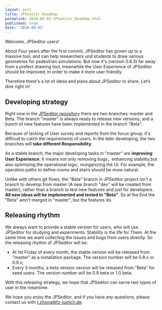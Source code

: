 ```yaml
---
layout: post
title: JPSeditor Roadmap
permalink: 2018-09-02-JPSeditor_Roadmap.html
published: true
date: '2018-09-02'
---
```


Welcome, JPSeditor users!

About Four years after the first commit, JPSeditor has grown up to a massive tool, and can  help researchers und students to draw various geometries for pedestrian simulations. But now it's (version 0.8.3) far away from a prefect drawing tool, meanwhile the User Experience of JPSeditor should be improved, in order to make it more user friendly. 

 Therefore there's a lot of ideas and plans about JPSeditor to share. Let’s dive right in!
 
## Developing strategy
 
 Right now in the [JPSeditor repository](https://github.com/JuPedSim/jpseditor) there are two branches: master and Beta. The branch "master" is always ready to release new versions, and a bunch of new features have been implemented in the branch "Beta".
 
 Because of lacking of User survey and reports from the focus group, it's difficult to catch the requirements of users. In the later developing, the two branches will **take different Responsibility**.
 
 As a stable branch, the major developing tasks in "master" are **improving User Experience**. It means not only removing bugs，enhancing stability,but also optimizing the operational logic, reorganizing the UI. For example, the operation paths to define rooms and stairs should be more natural.
 
 Unlike with others git flows, the "Beta" branch in JPSeditor project isn't a branch to develop from master (A new branch "dev" will be created from master), rather than a branch to test new features and just for developers. **All new ideas will be implemented and tested in "Beta"**. So at the End the "Beta" won't merged in "master", but the features do.
 
## Releasing rhythm
 
 We always want to provide a stable version for users, who will use JPSeditor for studying and experiments. Stability is the life for Them. At the same time we want collecting the issues and bugs from users directly. So the releasing rhythm of JPSeditor will be:
 
 * At 1st Friday of every month, the stable version will be released from "master" as a installation package. The version number will be 0.8.x or 0.9.x;
 * Every 3 months, a beta version version will be released from "Beta" for seed users. The version number will be 0.9 beta or 1.0 beta.
 
 With this releasing strategy, we hope that JPSeditor can serve two types of user in the meantime.
 
We hope you enjoy the JPSeditor, and if you have any questions, please contact us with <t.zhong@fz-juelich.de>.